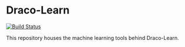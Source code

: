 # Draco-Learn

[![Build Status](https://travis-ci.com/uwdata/draco-learn.svg?branch=master)](https://travis-ci.com/uwdata/draco-learn)

This repository houses the machine learning tools behind Draco-Learn.
